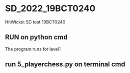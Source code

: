 # SD_2022_19BCT0240
 HitWicket SD test 19BCT0240

## RUN on python cmd

The program runs for level1 

## run 5_playerchess.py on terminal cmd